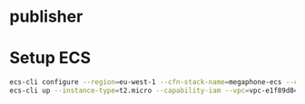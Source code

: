 # publisher

# Setup ECS
```bash
ecs-cli configure --region=eu-west-1 --cfn-stack-name=megaphone-ecs --cluster=publisher
ecs-cli up --instance-type=t2.micro --capability-iam --vpc=vpc-e1f89d84 --subnets=subnet-a97807de
```
